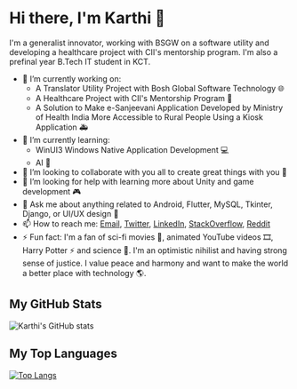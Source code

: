 # Hi there, I'm Karthi 👋

I'm a generalist innovator, working with BSGW on a software utility and developing a healthcare project with CII's mentorship program. I'm also a prefinal year B.Tech IT student in KCT.

- 🔭 I’m currently working on:
  - A Translator Utility Project with Bosh Global Software Technology 🌐
  - A Healthcare Project with CII's Mentorship Program 🏥
  - A Solution to Make e-Sanjeevani Application Developed by Ministry of Health India More Accessible to Rural People Using a Kiosk Application 🚑
- 🌱 I’m currently learning:
  - WinUI3 Windows Native Application Development 💻
  - AI 🧠
- 👯 I’m looking to collaborate with you all to create great things with you 🙌
- 🤔 I’m looking for help with learning more about Unity and game development 🎮
- 💬 Ask me about anything related to Android, Flutter, MySQL, Tkinter, Django, or UI/UX design 📱
- 📫 How to reach me: [Email](mailto:karthidreamr@gmail.com), [Twitter](https://twitter.com/KarthiDreamr), [LinkedIn](https://www.linkedin.com/in/karthidreamr/), [StackOverflow](https://stackexchange.com/users/25128898/karthidreamr), [Reddit](https://www.reddit.com/user/KarthiDreamr)
- ⚡ Fun fact: I'm a fan of sci-fi movies 🎥, animated YouTube videos 🎞️, Harry Potter ⚡ and science 🔬. I'm an optimistic nihilist and having strong sense of justice. I value peace and harmony and want to make the world a better place with technology 🌎.

## My GitHub Stats

![Karthi's GitHub stats](https://github-readme-stats.vercel.app/api?username=karthidreamr&show_icons=true&theme=radical)

## My Top Languages

[![Top Langs](https://github-readme-stats.vercel.app/api/top-langs/?username=karthidreamr&layout=compact)](https://github.com/karthidreamr/github-readme-stats)

<!--  ## My Recent Projects

[![Readme Card](https://github-readme-stats.vercel.app/api/pin/?username=karthidreamr&repo=flutter_travel_app)](https://github.com/karthidreamr/flutter_travel_app)

[![Readme Card](https://github-readme-stats.vercel.app/api/pin/?username=karthidreamr&repo=django_rest_api)](https://github.com/karthidreamr/django_rest_api)

[![Readme Card](https://github-readme-stats.vercel.app/api/pin/?username=karthidreamr&repo=springboot_crud_api)](https://github.com/karthidreamr/springboot_crud_api)

[![Readme Card](https://github-readme-stats.vercel.app/api/pin/?username=karthidreamr&repo=nodejs_express_mongodb)](https://github.com/karthidreamr/nodejs_express_mongodb) -->


